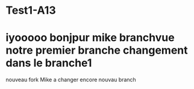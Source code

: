 # Test1-A13
iyooooo
bonjpur mike
 branchvue
notre premier branche
changement dans le branche1
=======
nouveau fork
Mike a changer encore
nouvau branch
